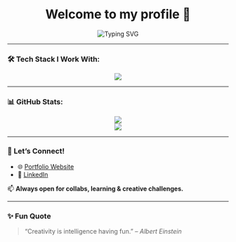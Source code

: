 <h1 align="center">Welcome to my profile 👋</h1>

<!-- Typing SVG -->
<p align="center">
  <img src="https://readme-typing-svg.demolab.com?font=Fira+Code&pause=1000&color=F76D57&center=true&vCenter=true&multiline=true&width=600&lines=Cyber+Security+Student+%7C+Ethical+Hacking+Enthusiast;Dreaming+Big+%7C+Learning+Daily+%F0%9F%A7%9A;Welcome+to+my+tech+space!+%F0%9F%9A%80" alt="Typing SVG" />
</p>

---

### 🛠️ Tech Stack I Work With:

<p align="center">
  <img src="https://skillicons.dev/icons?i=html,css,js,php,mysql,python,linux,bash,git,github" />
</p>

---

### 📊 GitHub Stats:

<p align="center">
  <img src="https://github-readme-stats.vercel.app/api?username=your-github-username&show_icons=true&theme=radical" />
  <br/>
  <img src="https://github-readme-streak-stats.herokuapp.com/?user=your-github-username&theme=radical" />
</p>

---

### 🔗 Let’s Connect!

- 🌐 [Portfolio Website](https://yourportfolio.site)
- 💼 [LinkedIn](https://www.linkedin.com/in/your-linkedin-profile)

📫 **Always open for collabs, learning & creative challenges.**

---

### ✨ Fun Quote

> “Creativity is intelligence having fun.” – *Albert Einstein*
